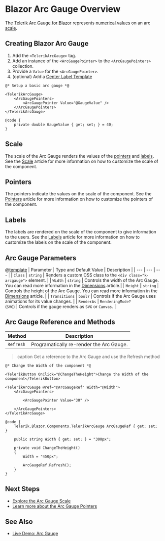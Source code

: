 
# Blazor Arc Gauge Overview

The <a href = "https://www.telerik.com/blazor-ui/arc-gauge" target="_blank">Telerik Arc Gauge for Blazor</a> represents [numerical values](slug:arc-gauge-pointers) on an arc [scale](slug:arc-gauge-scale).

## Creating Blazor Arc Gauge

1. Add the `<TelerikArcGauge>` tag.
1. Add an instance of the `<ArcGaugePointer>` to the `<ArcGaugePointers>` collection.
1. Provide a `Value` for the `<ArcGaugePointer>`.
1. (optional) Add a [Center Label Template](slug:arc-gauge-labels#center-template)

````RAZOR
@* Setup a basic arc gauge *@

<TelerikArcGauge>
    <ArcGaugePointers>
        <ArcGaugePointer Value="@GaugeValue" />
    </ArcGaugePointers>
</TelerikArcGauge>

@code {
    private double GaugeValue { get; set; } = 40;
}
````

## Scale

The scale of the Arc Gauge renders the values of the [pointers](slug:arc-gauge-pointers) and [labels](slug:arc-gauge-labels). See the [Scale](slug:arc-gauge-scale) article for more information on how to customize the scale of the component.

## Pointers

The pointers indicate the values on the scale of the component. See the [Pointers](slug:arc-gauge-pointers) article for more information on how to customize the pointers of the component.

## Labels

The labels are rendered on the scale of the component to give information to the users. See the [Labels](slug:arc-gauge-labels) article for more information on how to customize the labels on the scale of the component.

## Arc Gauge Parameters

@[template](/_contentTemplates/common/parameters-table-styles.md#table-layout)
| Parameter | Type and Default Value | Description |
| --- | --- | --- |
| `Class` | `string` | Renders a custom CSS class to the `<div class="k-arcgauge">` element. |
| `Width` | `string` | Controls the width of the Arc Gauge. You can read more information in the [Dimensions](slug:common-features/dimensions) article.|
| `Height` | `string` | Controls the height of the Arc Gauge. You can read more information in the [Dimensions](slug:common-features/dimensions) article. |
| `Transitions` | `bool?` | Controls if the Arc Gauge uses animations for its value changes. |
| `RenderAs` | `RenderingMode?` <br /> (`SVG`) | Controls if the gauge renders as `SVG` or `Canvas`. |

## Arc Gauge Reference and Methods

| Method | Description |
| --- | --- |
| `Refresh` | Programatically re-render the Arc Gauge. |

>caption Get a reference to the Arc Gauge and use the Refresh method

````RAZOR
@* Change the Width of the component *@

<TelerikButton OnClick="@ChangeTheHeight">Change the Width of the component</TelerikButton>

<TelerikArcGauge @ref="@ArcGaugeRef" Width="@Width">
    <ArcGaugePointers>

        <ArcGaugePointer Value="30" />

    </ArcGaugePointers>
</TelerikArcGauge>

@code {
    Telerik.Blazor.Components.TelerikArcGauge ArcGaugeRef { get; set; }

    public string Width { get; set; } = "300px";

    private void ChangeTheHeight()
    {
        Width = "450px";

        ArcGaugeRef.Refresh();
    }
}
````

## Next Steps

* [Explore the Arc Gauge Scale](slug:arc-gauge-scale)
* [Learn more about the Arc Gauge Pointers](slug:arc-gauge-pointers)

## See Also

* [Live Demo: Arc Gauge](https://demos.telerik.com/blazor-ui/arcgauge/overview)